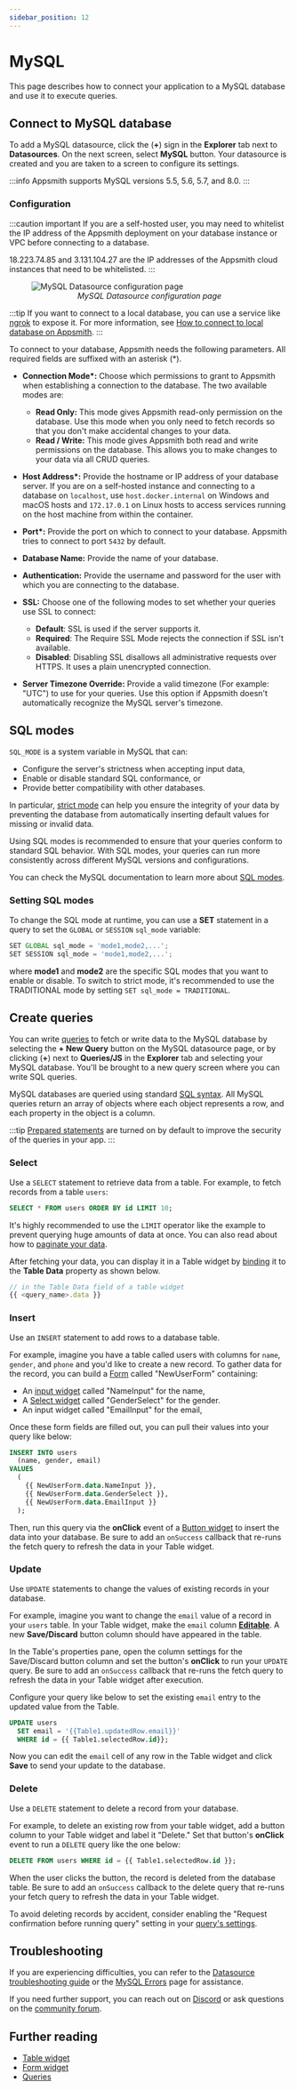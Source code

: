```yaml
---
sidebar_position: 12
---
```

# MySQL

This page describes how to connect your application to a MySQL database and use it to execute queries.

## Connect to MySQL database

To add a MySQL datasource, click the (**+**) sign in the **Explorer** tab next to **Datasources**. On the next screen, select **MySQL** button. Your datasource is created and you are taken to a screen to configure its settings.

:::info
Appsmith supports MySQL versions 5.5, 5.6, 5.7, and 8.0.
:::

### Configuration

:::caution important
If you are a self-hosted user, you may need to whitelist the IP address of the Appsmith deployment on your database instance or VPC before connecting to a database.

18.223.74.85 and 3.131.104.27 are the IP addresses of the Appsmith cloud instances that need to be whitelisted.
:::

<figure>
  <img src="/img/as-mysql-datasource-config.png" style= {{width:"100%", height:"auto"}} alt="MySQL Datasource configuration page"/>
  <figcaption align = "center"><i>MySQL Datasource configuration page</i></figcaption>
</figure>

:::tip
If you want to connect to a local database, you can use a service like [ngrok](https://ngrok.com/) to expose it. For more information, see [How to connect to local database on Appsmith](/connect-data/how-to-guides/how-to-work-with-local-apis-on-appsmith).
:::

To connect to your database, Appsmith needs the following parameters. All required fields are suffixed with an asterisk (\*).

* **Connection Mode\*:** Choose which permissions to grant to Appsmith when establishing a connection to the database. The two available modes are:

   * **Read Only:** This mode gives Appsmith read-only permission on the database. Use this mode when you only need to fetch records so that you don't make accidental changes to your data.
   * **Read / Write:** This mode gives Appsmith both read and write permissions on the database. This allows you to make changes to your data via all CRUD queries.

* **Host Address\*:** Provide the hostname or IP address of your database server. If you are on a self-hosted instance and connecting to a database on `localhost`, use `host.docker.internal` on Windows and macOS hosts and `172.17.0.1` on Linux hosts to access services running on the host machine from within the container.

* **Port\*:** Provide the port on which to connect to your database. Appsmith tries to connect to port `5432` by default.

* **Database Name:** Provide the name of your database.

* **Authentication:** Provide the username and password for the user with which you are connecting to the database.

* **SSL:** Choose one of the following modes to set whether your queries use SSL to connect:

   * **Default**: SSL is used if the server supports it.
   * **Required**: The Require SSL Mode rejects the connection if SSL isn't available.
   * **Disabled**: Disabling SSL disallows all administrative requests over HTTPS. It uses a plain unencrypted connection.

* **Server Timezone Override:** Provide a valid timezone (For example: "UTC") to use for your queries. Use this option if Appsmith doesn't automatically recognize the MySQL server's timezone.


## SQL modes

```SQL_MODE``` is a system variable in MySQL that can:

* Configure the server's strictness when accepting input data,
* Enable or disable standard SQL conformance, or
* Provide better compatibility with other databases.

In particular, [strict mode](https://dev.mysql.com/doc/refman/8.0/en/sql-mode.html#sql-mode-strict) can help you ensure the integrity of your data by preventing the database from automatically inserting default values for missing or invalid data. 

Using SQL modes is recommended to ensure that your queries conform to standard SQL behavior. With SQL modes, your queries can run more consistently across different MySQL versions and configurations.

You can check the MySQL documentation to learn more about [SQL modes](https://dev.mysql.com/doc/refman/8.0/en/sql-mode.html).

### Setting SQL modes

To change the SQL mode at runtime, you can use a **SET** statement in a query to set the `GLOBAL` or `SESSION` ```sql_mode``` variable:

```js
SET GLOBAL sql_mode = 'mode1,mode2,...';
SET SESSION sql_mode = 'mode1,mode2,...';
```
where **mode1** and **mode2** are the specific SQL modes that you want to enable or disable. To switch to strict mode, it's recommended to use the TRADITIONAL mode by setting ```SET sql_mode = TRADITIONAL```.

## Create queries

You can write [queries](https://docs.appsmith.com/connect-data/reference/query-settings) to fetch or write data to the MySQL database by selecting the **+ New Query**  button on the MySQL datasource page, or by clicking (**+**) next to **Queries/JS** in the **Explorer** tab and selecting your MySQL database. You'll be brought to a new query screen where you can write SQL queries.

MySQL databases are queried using standard [SQL syntax](https://dev.mysql.com/doc/refman/8.0/en/language-structure.html). All MySQL queries return an array of objects where each object represents a row, and each property in the object is a column.

:::tip
[Prepared statements](/connect-data/concepts/how-to-use-prepared-statements) are turned on by default to improve the security of the queries in your app. 
:::

### Select

Use a `SELECT` statement to retrieve data from a table. For example, to fetch records from a table `users`:

```sql
SELECT * FROM users ORDER BY id LIMIT 10;
```

It's highly recommended to use the `LIMIT` operator like the example to prevent querying huge amounts of data at once. You can also read about how to [paginate your data](/reference/widgets/table#server-side-pagination).

After fetching your data, you can display it in a Table widget by [binding](/reference/widgets/table#display-data-in-tables) it to the **Table Data** property as shown below.

```js
// in the Table Data field of a table widget
{{ <query_name>.data }}
```

### Insert

Use an `INSERT` statement to add rows to a database table. 

For example, imagine you have a table called users with columns for `name`, `gender`, and `phone` and you'd like to create a new record. To gather data for the record, you can build a [Form](/reference/widgets/form) called "NewUserForm" containing:

- An [input widget](/reference/widgets/input) called "NameInput" for the name,
- A [Select widget](/reference/widgets/select) called "GenderSelect" for the gender.
- An input widget called "EmailInput" for the email,

Once these form fields are filled out, you can pull their values into your query like below:

```sql
INSERT INTO users
  (name, gender, email)
VALUES
  (
    {{ NewUserForm.data.NameInput }},
    {{ NewUserForm.data.GenderSelect }},
    {{ NewUserForm.data.EmailInput }}
  );

```

Then, run this query via the **onClick** event of a [Button widget](/reference/widgets/button) to insert the data into your database. Be sure to add an `onSuccess` callback that re-runs the fetch query to refresh the data in your Table widget.

### Update

Use `UPDATE` statements to change the values of existing records in your database.

For example, imagine you want to change the `email` value of a record in your `users` table. In your Table widget, make the `email` column [**Editable**](/reference/widgets/table/inline-editing#editable). A new **Save/Discard** button column should have appeared in the table.

In the Table's properties pane, open the column settings for the Save/Discard button column and set the button's **onClick** to run your `UPDATE` query. Be sure to add an `onSuccess` callback that re-runs the fetch query to refresh the data in your Table widget after execution.

Configure your query like below to set the existing `email` entry to the updated value from the Table.

```sql
UPDATE users
  SET email = '{{Table1.updatedRow.email}}'
  WHERE id = {{ Table1.selectedRow.id}};
```

Now you can edit the `email` cell of any row in the Table widget and click **Save** to send your update to the database.

### Delete

Use a `DELETE` statement to delete a record from your database.

For example, to delete an existing row from your table widget, add a button column to your Table widget and label it "Delete." Set that button's **onClick** event to run a `DELETE` query like the one below:

```sql
DELETE FROM users WHERE id = {{ Table1.selectedRow.id }};
```

When the user clicks the button, the record is deleted from the database table. Be sure to add an `onSuccess` callback to the delete query that re-runs your fetch query to refresh the data in your Table widget.

To avoid deleting records by accident, consider enabling the "Request confirmation before running query" setting in your [query's settings](/connect-data/reference/query-settings).

## Troubleshooting

If you are experiencing difficulties, you can refer to the [Datasource troubleshooting guide](/help-and-support/troubleshooting-guide/action-errors/datasource-errors) or the [MySQL Errors](/help-and-support/troubleshooting-guide/action-errors/mysql-plugin-errors) page for assistance.

If you need further support, you can reach out on [Discord](https://discord.com/invite/rBTTVJp) or ask questions on the [community forum](https://community.appsmith.com/).

## Further reading

* [Table widget](/reference/widgets/table)
* [Form widget](/reference/widgets/form)
* [Queries](/core-concepts/data-access-and-binding/querying-a-database/)
